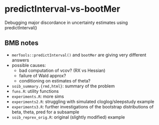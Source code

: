  # predictInterval-vs-bootMer

Debugging major discordance in uncertainty estimates using predictInterval()

## BMB notes

* `merTools::predictInterval()` and `bootMer` are giving very different answers
* possible causes:
    * bad computation of vcov? (RX vs Hessian)
	* failure of Wald approx?
	* conditioning on estimates of theta?
* `soib_summary.{rmd,html}`: summary of the problem
* `funs.R`: utility functions
* `experiments.R`: more sims
* `experiments2.R`: struggling with simulated cloglog/sleepstudy example
* `experiments3.R`: further investigations of the bootstrap distributions of beta, theta, pred for a subsample
* `soib_reprex_orig.R`: original (slightly modified) example

